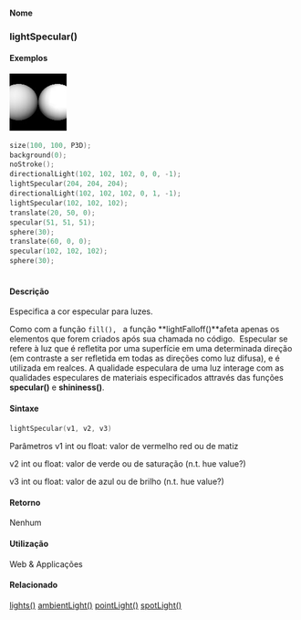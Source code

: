 
#### Nome
### lightSpecular()

#### Exemplos
<img border="0" height="100" src="media/lightSpecular_.jpg" width="100"/>

```pde
size(100, 100, P3D); 
background(0); 
noStroke(); 
directionalLight(102, 102, 102, 0, 0, -1); 
lightSpecular(204, 204, 204); 
directionalLight(102, 102, 102, 0, 1, -1); 
lightSpecular(102, 102, 102); 
translate(20, 50, 0); 
specular(51, 51, 51); 
sphere(30); 
translate(60, 0, 0); 
specular(102, 102, 102); 
sphere(30); 
 

```

#### Descrição
Especifica a cor especular para luzes. 

Como com a função `fill(), ` a função **lightFalloff()**afeta
apenas os elementos que forem criados após sua chamada no
código.  Especular se refere à luz que é
refletita por uma superfície em uma determinada
direção (em contraste a ser refletida em todas as
direções como luz difusa), e é utilizada em
realces. A qualidade especulara de uma luz interage com as qualidades
especulares de materiais especificados attravés das
funções **specular()** e **shininess()**.

#### Sintaxe
```pde
lightSpecular(v1, v2, v3)

```
Parâmetros
v1
int ou float: valor de vermelho red ou de matiz


v2
int ou float: valor de verde ou de saturação (n.t. hue value?)


v3
int ou float: valor de azul ou de brilho (n.t. hue value?)



#### Retorno

	
Nenhum

#### Utilização

	
Web & Applicações

#### Relacionado
[lights()](lights_
)
[ambientLight()](ambientLight_
)
[pointLight()](pointLight_
)
[spotLight()](spotLight_
)

